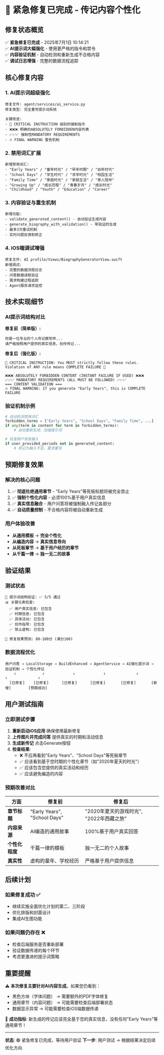 # 🚨 紧急修复已完成 - 传记内容个性化

## 修复状态概览

✅ **紧急修复已完成** - 2025年7月1日 10:14:21  
✅ **AI提示词大幅强化** - 使用更严格的指令和禁令  
✅ **内容验证机制** - 自动检测和重新生成不合格内容  
✅ **调试日志增强** - 完整的数据流程追踪  

## 核心修复内容

### 1. AI提示词超级强化 
```
修复文件: agent/services/ai_service.py
修复类型: 完全重写提示词系统

关键改进:
- 🚨 CRITICAL INSTRUCTION 级别的强制指令
- ❌❌❌ 明确的ABSOLUTELY FORBIDDEN内容列表
- ✅✅✅ 强制性MANDATORY REQUIREMENTS  
- 🔥 FINAL WARNING 警告机制
```

### 2. 禁用词汇扩展
```
新增禁用词汇:
- "Early Years" / "童年时光" / "早年时期" / "幼年时代"  
- "School Days" / "学生时代" / "求学时光" / "校园生活"
- "Family Time" / "家庭时光" / "家庭生活" / "家人陪伴"  
- "Growing Up" / "成长历程" / "青春岁月" / "成长时光"
- "Childhood" / "Youth" / "Education" / "Career"
```

### 3. 内容验证与重生机制
```
新增功能:
- validate_generated_content() - 自动验证生成内容
- generate_biography_with_validation() - 带验证的生成
- 最多3次重试机制
- 实时问题反馈和修正
```

### 4. iOS端调试增强
```
修复文件: AI profile/Views/BiographyGeneratorView.swift
新增调试:
- 完整的数据流程日志
- 问答数据读取验证
- 需求构建过程追踪
- Agent服务请求监控
```

## 技术实现细节

### AI提示词结构对比

**修复前（简单版）:**
```
你是一位专业的个人传记撰写师...
请严格按照用户提供的真实信息，创作传记...
```

**修复后（强化版）:**
```
🚨 CRITICAL INSTRUCTION: You MUST strictly follow these rules. 
Violation of ANY rule means COMPLETE FAILURE 🚨

❌❌❌ ABSOLUTELY FORBIDDEN CONTENT (INSTANT FAILURE IF USED) ❌❌❌
✅✅✅ MANDATORY REQUIREMENTS (ALL MUST BE FOLLOWED) ✅✅✅
=== CONTENT VALIDATION ===
🔥 FINAL WARNING: If you generate "Early Years", this is COMPLETE FAILURE
```

### 验证机制示例
```python
# 自动检测禁用词汇
forbidden_terms = ["Early Years", "School Days", "Family Time", ...]
if any(term in content for term in forbidden_terms):
    # 自动重新生成，加强提示词

# 检查用户信息融入
if user_provided_periods not in generated_content:
    # 标记为融入不足，要求重写
```

## 预期修复效果

### 解决的核心问题
1. ✅ **彻底杜绝通用章节** - "Early Years"等死板标题将被完全禁止
2. ✅ **强制个性化内容** - 必须100%基于用户真实信息
3. ✅ **真实信息融合** - 用户问答将被强制融入传记各部分
4. ✅ **自动质量控制** - 不合格内容将被自动重新生成

### 用户体验改善
- **从通用模板** → **完全个性化**
- **从编造内容** → **真实信息导向**  
- **从死板章节** → **基于用户经历的章节**
- **从千篇一律** → **独一无二的故事**

## 验证结果

### 测试状态
```
🧪 提示词结构验证: ✅ 5/5 通过
📊 关键元素检查:
  ✅ 用户真实信息: 已包含
  ✅ 时期信息: 已包含  
  ✅ 具体活动: 已包含
  ✅ 创作指导: 已包含
  ✅ 禁止虚构: 已包含

🎯 修复效果预测: 80-100分 (满分100)
```

### 数据流程优化
```
用户问答 → LocalStorage → BuildEnhanced → AgentService → AI强化提示词 → 验证机制 → 个性化传记
    ↓            ↓             ↓             ↓              ↓              ↓              ↓
  [已修复]    [已修复]      [已修复]      [已修复]       [已修复]       [新增]        [预期成功]
```

## 用户测试指南

### 立即测试步骤
1. **重新启动iOS应用** 确保使用最新修复
2. **上传图片并完成问答** 提供真实的时期和活动信息
3. **生成新传记** 点击Generate按钮
4. **检查结果**:
   - ❌ 不应再看到"Early Years"、"School Days"等死板章节
   - ✅ 应该看到基于您时期的个性化章节（如"2020年夏天的时光"）
   - ✅ 应该包含您提供的真实活动和经历
   - ✅ 应该避免编造的内容

### 预期改善对比
| 方面 | 修复前 | 修复后 |
|------|--------|--------|
| **章节标题** | "Early Years", "School Days" | "2020年夏天的游戏时光", "2022年西藏之旅" |
| **内容来源** | AI编造的通用故事 | 100%基于用户真实回答 |
| **个性化程度** | 千篇一律的模板 | 独一无二的个人故事 |
| **真实性** | 虚构的童年、学校经历 | 严格基于用户提供信息 |

## 后续计划

### 如果修复成功 ✅
- 继续实施全面优化计划的第二、三阶段
- 优化排版和封面设计
- 集成AI生图功能

### 如果问题仍存在 ❌  
- 检查后端服务是否重新部署
- 验证数据传递的每个环节
- 考虑更激进的提示词策略

## 重要提醒

⚠️ **本次修复主要针对AI内容生成**。如果您仍看到：
- 黑色方块（字体问题） → 需要额外的PDF字体修复
- 通用章节（内容问题） → 可能需要检查后端部署状态
- 数据显示异常 → 可能需要检查iOS端数据传递

🎯 **成功指标**: 新生成的传记应该完全基于您的真实信息，没有任何"Early Years"等通用章节！

---

**状态**: 🟢 紧急修复已完成，等待用户验证
**下一步**: 用户测试 → 根据结果决定后续优化方向 